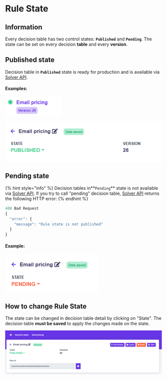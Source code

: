 # Rule State

## Information

Every decision table has two control states: **`Published`** and **`Pending`**. The state can be set on every decision **table** and every **version**.

## Published state

Decision table in **`Published`** state is ready for production and is available via [Solver API](../api/rest-api.md).

#### Examples:

![](../.gitbook/assets/image%20%2815%29.png)

![](../.gitbook/assets/image%20%289%29.png)

## Pending state

{% hint style="info" %}
Decision tables in**`Pending`** state is not available via [Solver API](../api/rest-api.md). If you try to call "pending" decision table, [Solver API](../api/rest-api.md) returns the following HTTP error:
{% endhint %}

```javascript
400 Bad Request
{
  "error": {
    "message": "Rule state is not published"
  }
}
```

#### Example:

![Rule in pending state](../.gitbook/assets/image%20%2813%29.png)

## How to change Rule State

The state can be changed in decision table detail by clicking on "State". The decision table **must be saved** to apply the changes made on the state.

![](../.gitbook/assets/image%20%2810%29.png)



